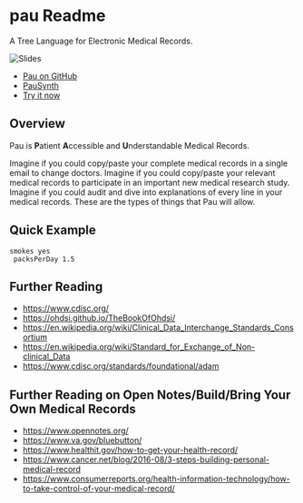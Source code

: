 # pau Readme

A Tree Language for Electronic Medical Records.

![Slides](slides.gif)

- [Pau on GitHub](https://github.com/treenotation/pau)
- [PauSynth](https://pau.treenotation.org/synth/)
- [Try it now](https://jtree.treenotation.org/designer/#grammar%0A%20emailCell%0A%20phoneTypeCell%0A%20%20enum%20mobile%20home%20office%0A%20nameCell%0A%20%20extends%20locationCell%0A%20%20examples%20Thomas%20John%20Earl%20Kai%20Lorne%20Ashley%20Kasey%20Sam%20Joe%0A%20sexCell%0A%20%20enum%20Male%20Female%0A%20ethnicityCell%0A%20%20highlightScope%20string%0A%20%20enum%20Hawaiian%20Chinese%20Filipino%20Mexican%20Caucasian%20Portuguese%20Japanese%20Spanish%20Filipino%20Unknown%20Okinawan%20Marshallese%20PuertoRican%20Irish%20AmericanIndian%20Albanian%20Venezuela%20TrinidadandTobago%20German%20Scottish%20English%20Samoan%0A%20raceCell%0A%20%20highlightScope%20keyword%0A%20%20enum%20PacificIslander%20Asian%20Filipino%20Caucasian%20African%20NativeAmerican%20Unknown%0A%20locationCell%0A%20%20extends%20stringCell%0A%20locationKeywordCell%0A%20%20enum%20location%0A%20cityCell%0A%20%20extends%20locationCell%0A%20%20examples%20Tokyo%20Boston%20London%20Beijing%20Seattle%0A%20zipCell%0A%20%20extends%20locationCell%0A%20%20examples%2090210%2094110%2002301%0A%20stateCell%0A%20%20extends%20locationCell%0A%20%20examples%20Hawaii%20Maine%20Montana%20California%20Florida%20Georgia%0A%20streetAddressCell%0A%20%20extends%20locationCell%0A%20countryCell%0A%20%20enum%20Canada%20USA%20China%20India%20Bolivia%20Egypt%20Japan%20Lebanon%0A%20smokingStatusCell%0A%20%20enum%20yes%20never%20previousSmoker%0A%20%20highlightScope%20constant.numeric%0A%20packsPerDayCell%0A%20%20description%20How%20many%20packs%20per%20day%20do%20they%20currently%20smoke%3F%0A%20%20extends%20floatCell%0A%20cigarettesPerDayCell%0A%20%20description%20How%20many%20cigarettes%20per%20day%20do%20they%20currently%20smoke%3F%0A%20%20extends%20intCell%0A%20keywordCell%0A%20floatCell%0A%20intCell%0A%20stringCell%0A%20%20highlightScope%20string%0A%20yearCell%0A%20%20extends%20intCell%0A%20dayCell%0A%20%20extends%20intCell%0A%20monthCell%0A%20%20extends%20intCell%0A%20timeCell%0A%20%20highlightScope%20constant.numeric%0A%20%20examples%202%3A41am%2012%3A19pm%208%3A42pm%203%3A33am%0A%20abstractAddressNode%0A%20%20abstract%0A%20%20inScope%20abstractNameNode%20emailNode%20phoneNode%0A%20emergencyContactNode%0A%20%20extends%20abstractAddressNode%0A%20%20crux%20emergencyContact%0A%20contactInfoNode%0A%20%20extends%20abstractAddressNode%0A%20%20crux%20contactInfo%0A%20emailNode%0A%20%20cells%20keywordCell%20emailCell%0A%20phoneNode%0A%20%20crux%20phone%0A%20%20inScope%20phoneNumberNode%20phoneTypeNode%0A%20phoneNumberNode%0A%20%20crux%20number%0A%20phoneTypeNode%0A%20%20cells%20keywordCell%20phoneTypeCell%0A%20%20crux%20type%0A%20abstractNameNode%0A%20%20abstract%0A%20%20cells%20keywordCell%20nameCell%0A%20firstNameNode%0A%20%20extends%20abstractNameNode%0A%20%20crux%20firstName%0A%20lastNameNode%0A%20%20extends%20abstractNameNode%0A%20%20crux%20lastName%0A%20middleNameNode%0A%20%20extends%20abstractNameNode%0A%20%20crux%20middleName%0A%20nickNameNode%0A%20%20extends%20abstractNameNode%0A%20%20crux%20nickName%0A%20patientIdNode%0A%20%20cells%20keywordCell%0A%20%20crux%20patientId%0A%20abstractDemographicConceptNode%0A%20%20cells%20keywordCell%0A%20ethnicityNode%0A%20%20crux%20ethnicity%0A%20%20description%20A%20foreign%20key%20that%20refers%20to%20the%20standard%20concept%20identifier%20in%20the%20Standardized%20Vocabularies%20for%20the%20ethnicity%20of%20the%20person%2C%20belonging%20to%20the%20'Ethnicity'%20vocabulary.%0A%20%20extends%20abstractDemographicConceptNode%0A%20%20catchAllCellType%20ethnicityCell%0A%20raceNode%0A%20%20crux%20race%0A%20%20extends%20abstractDemographicConceptNode%0A%20%20catchAllCellType%20raceCell%0A%20%20description%20A%20foreign%20key%20that%20refers%20to%20an%20identifier%20in%20the%20CONCEPT%20table%20for%20the%20unique%20race%20of%20the%20person%2C%20belonging%20to%20the%20'Race'%20vocabulary.%0A%20sexNode%0A%20%20crux%20sex%0A%20%20extends%20abstractDemographicConceptNode%0A%20%20cells%20keywordCell%20sexCell%0A%20abstractEventNode%0A%20%20abstract%0A%20%20inScope%20dateNode%20timeNode%20locationNode%0A%20birthNode%0A%20%20extends%20abstractEventNode%0A%20%20cells%20keywordCell%0A%20%20crux%20birth%0A%20deathNode%0A%20%20extends%20abstractEventNode%0A%20%20cells%20keywordCell%0A%20%20crux%20death%0A%20abstractLocationNode%0A%20%20abstract%0A%20streetNode%0A%20%20cells%20keywordCell%0A%20%20extends%20abstractLocationNode%0A%20%20catchAllCellType%20streetAddressCell%0A%20cityNode%0A%20%20extends%20abstractLocationNode%0A%20%20cells%20keywordCell%20cityCell%0A%20countryNode%0A%20%20extends%20abstractLocationNode%0A%20%20cells%20keywordCell%20countryCell%0A%20stateNode%0A%20%20extends%20abstractLocationNode%0A%20%20cells%20keywordCell%20stateCell%0A%20zipCodeNode%0A%20%20extends%20abstractLocationNode%0A%20%20cells%20keywordCell%20zipCell%0A%20locationNode%0A%20%20inScope%20abstractLocationNode%0A%20%20crux%20location%0A%20%20cells%20locationKeywordCell%0A%20dateNode%0A%20%20cells%20keywordCell%20monthCell%20dayCell%20yearCell%0A%20%20crux%20date%0A%20observationDateNode%0A%20%20extends%20dateNode%0A%20%20crux%20date%0A%20timeNode%0A%20%20cells%20keywordCell%20timeCell%0A%20%20crux%20time%0A%20observationTimeNode%0A%20%20extends%20timeNode%0A%20%20crux%20time%0A%20abstractProviderNode%0A%20%20abstract%0A%20observationProviderNode%0A%20%20extends%20abstractProviderNode%0A%20%20crux%20provider%0A%20abstractObservationNode%0A%20%20abstract%0A%20%20inScope%20observationDateNode%20observationTimeNode%20observationProviderNode%20locationNode%0A%20abstractSelfReportedObservationNode%0A%20%20extends%20abstractObservationNode%0A%20smokingStatusNode%0A%20%20extends%20abstractSelfReportedObservationNode%0A%20%20crux%20smokingStatus%0A%20%20cells%20keywordCell%20smokingStatusCell%0A%20%20inScope%20packsPerDayNode%20cigarettesPerDayNode%0A%20%20example%0A%20%20%20smokingStatus%20yes%0A%20%20%20%20packsPerDay%201.5%0A%20packsPerDayNode%0A%20%20cells%20keywordCell%20packsPerDayCell%0A%20%20crux%20packsPerDay%0A%20cigarettesPerDayNode%0A%20%20cells%20keywordCell%20cigarettesPerDayCell%0A%20%20crux%20cigarettesPerDay%0A%20pauNode%0A%20%20root%0A%20%20description%20Medical%20Records%20for%20Planet%20Earth.%0A%20%20inScope%20abstractEventNode%20abstractDemographicConceptNode%20abstractObservationNode%20abstractNameNode%0Asample%0A%20firstName%20Linda%0A%20lastName%20Smith%0A%20sex%20Female%0A%20birth%0A%20%20location%0A%20%20date%2012%202%202000%0A%20%20time%202%3A22am%0A%20smokingStatus%20never)

## Overview

Pau is **P**atient **A**ccessible and **U**nderstandable Medical Records.

Imagine if you could copy/paste your complete medical records in a single email to change doctors. Imagine if you could copy/paste your relevant medical records to participate in an important new medical research study. Imagine if you could audit and dive into explanations of every line in your medical records. These are the types of things that Pau will allow.

## Quick Example

    smokes yes
     packsPerDay 1.5

## Further Reading

- https://www.cdisc.org/
- https://ohdsi.github.io/TheBookOfOhdsi/
- https://en.wikipedia.org/wiki/Clinical_Data_Interchange_Standards_Consortium
- https://en.wikipedia.org/wiki/Standard_for_Exchange_of_Non-clinical_Data
- https://www.cdisc.org/standards/foundational/adam


## Further Reading on Open Notes/Build/Bring Your Own Medical Records

- https://www.opennotes.org/
- https://www.va.gov/bluebutton/
- https://www.healthit.gov/how-to-get-your-health-record/
- https://www.cancer.net/blog/2016-08/3-steps-building-personal-medical-record
- https://www.consumerreports.org/health-information-technology/how-to-take-control-of-your-medical-record/

